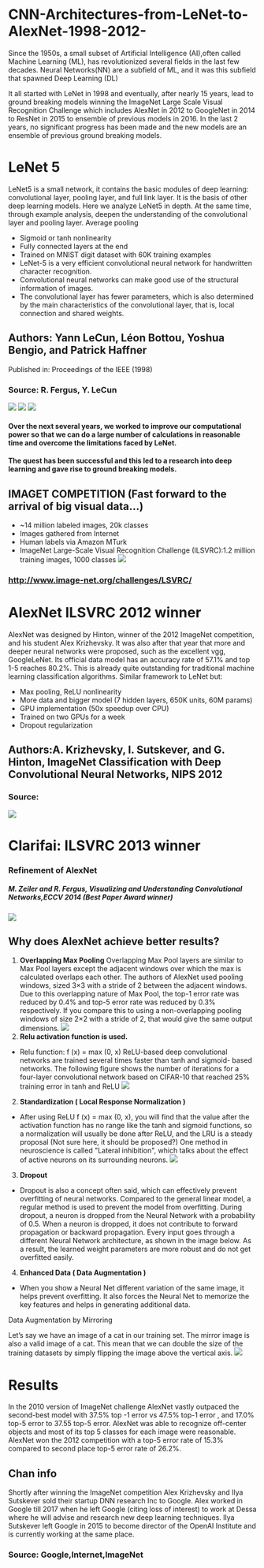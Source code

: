 # CNN-Architectures-from-LeNet-to-AlexNet-1998-2012-
Since the 1950s, a small subset of Artificial Intelligence (AI),often called Machine Learning (ML), has revolutionized
several fields in the last few decades. Neural Networks(NN) are a subfield of ML, and it was this subfield that spawned
Deep Learning (DL)

It all started with LeNet in 1998 and eventually, after nearly 15 years, lead to ground breaking models winning the ImageNet Large Scale Visual Recognition Challenge which includes AlexNet in 2012 to GoogleNet in 2014 to ResNet in 2015 to ensemble of previous models in 2016. In the last 2 years, no significant progress has been made and the new models are an ensemble of previous ground breaking models.
# LeNet 5
LeNet5 is a small network, it contains the basic modules of deep learning: convolutional layer, pooling layer, and full link layer. It is the basis of other deep learning models. Here we analyze LeNet5 in depth. At the same time, through example analysis, deepen the understanding of the convolutional layer and pooling layer.
Average pooling
- Sigmoid or tanh nonlinearity
- Fully connected layers at the end
- Trained on MNIST digit dataset with 60K training examples 
- LeNet-5 is a very efficient convolutional neural network for handwritten character recognition.
- Convolutional neural networks can make good use of the structural information of images.
- The convolutional layer has fewer parameters, which is also determined by the main characteristics of the convolutional layer, that is, local connection and shared weights.

## Authors: Yann LeCun, Léon Bottou, Yoshua Bengio, and Patrick Haffner
Published in: Proceedings of the IEEE (1998)
### Source: R. Fergus, Y. LeCun
![](https://engmrk.com/wp-content/uploads/2018/09/LeNEt_Summary_Table.jpg)
![](https://miro.medium.com/max/1072/0*H9_eGAtkQXJXtkoK)
![](https://ujwlkarn.files.wordpress.com/2016/08/car.png?w=1212)
#### Over the next several years, we worked to improve our computational power so that we can do a large number of calculations in reasonable time and overcome the limitations faced by LeNet.
#### The quest has been successful and this led to a research into deep learning and gave rise to ground breaking models.
## IMAGET COMPETITION (Fast forward to the arrival of big visual data…)
- ~14 million labeled images, 20k classes
- Images gathered from Internet
- Human labels via Amazon MTurk
- ImageNet Large-Scale Visual Recognition Challenge (ILSVRC):1.2 million training images, 1000 classes 
![](https://i0.wp.com/syncedreview.com/wp-content/uploads/2020/06/Imagenet.jpg?fit=1400%2C600&ssl=1)
### http://www.image-net.org/challenges/LSVRC/
# AlexNet ILSVRC 2012 winner 
AlexNet was designed by Hinton, winner of the 2012 ImageNet competition, and his student Alex Krizhevsky. It was also after that year that more and deeper neural networks were proposed, such as the excellent vgg, GoogleLeNet. Its official data model has an accuracy rate of 57.1% and top 1-5 reaches 80.2%. This is already quite outstanding for traditional machine learning classification algorithms.
Similar framework to LeNet but:
- Max pooling, ReLU nonlinearity
- More data and bigger model (7 hidden layers, 650K units, 60M params)
- GPU implementation (50x speedup over CPU)
- Trained on two GPUs for a week
- Dropout regularization
## Authors:A. Krizhevsky, I. Sutskever, and G. Hinton, ImageNet Classification with Deep Convolutional Neural Networks, NIPS 2012 
### Source:
![](https://miro.medium.com/max/1372/0*xPOQ3btZ9rQO23LK.png)
# Clarifai: ILSVRC 2013 winner
###  Refinement of AlexNet
##### M. Zeiler and R. Fergus, Visualizing and Understanding Convolutional Networks,ECCV 2014 (Best Paper Award winner) 
![](https://software.intel.com/content/dam/develop/external/us/en/images/dev-journey-article16-fig3-zfnet-architecture-747495.png)
## Why does AlexNet achieve better results?
1. **Overlapping Max Pooling**
Overlapping Max Pool layers are similar to Max Pool layers except the adjacent windows over which the max is calculated overlaps each other. The authors of AlexNet used pooling windows, sized 3×3 with a stride of 2 between the adjacent windows. Due to this overlapping nature of Max Pool, the top-1 error rate was reduced by 0.4% and top-5 error rate was reduced by 0.3% respectively. If you compare this to using a non-overlapping pooling windows of size 2×2 with a stride of 2, that would give the same output dimensions.
![](https://blog.kakaocdn.net/dn/b5hfOx/btqBCUY3kpE/CKcK19bmDgtkSkWS5GPkBk/img.png)
1. **Relu activation function is used.**
- Relu function: f (x) = max (0, x)
ReLU-based deep convolutional networks are trained several times faster than tanh and sigmoid- based networks. The following figure shows the number of iterations for a four-layer convolutional network based on CIFAR-10 that reached 25% training error in tanh and ReLU
![](https://image.slidesharecdn.com/ucl-irdm-deeplearning-160429080538/95/deep-learning-39-638.jpg?cb=1461917930)
2. **Standardization ( Local Response Normalization )**
- After using ReLU f (x) = max (0, x), you will find that the value after the activation function has no range like the tanh and sigmoid functions, so a normalization will usually be done after ReLU, and the LRU is a steady proposal (Not sure here, it should be proposed?) One method in neuroscience is called "Lateral inhibition", which talks about the effect of active neurons on its surrounding neurons.
![](https://qph.fs.quoracdn.net/main-qimg-5121f4aac5305e50dbe19bf1aeab0a90)
3. **Dropout**
- Dropout is also a concept often said, which can effectively prevent overfitting of neural networks. Compared to the general linear model, a regular method is used to prevent the model from overfitting.
During dropout, a neuron is dropped from the Neural Network with a probability of 0.5. When a neuron is dropped, it does not contribute to forward propagation or backward propagation. Every input goes through a different Neural Network architecture, as shown in the image below. As a result, the learned weight parameters are more robust and do not get overfitted easily.
4. **Enhanced Data ( Data Augmentation )**
- When you show a Neural Net different variation of the same image, it helps prevent overfitting. It also forces the Neural Net to memorize the key features and helps in generating additional data. 

Data Augmentation by Mirroring

Let’s say we have an image of a cat in our training set. The mirror image is also a valid image of a cat. This mean that we can double the size of the training datasets by simply flipping the image above the vertical axis.
![](https://cdn-images-1.medium.com/max/1013/1*rvwzKkvhlDN3Wo_4Oay_4Q.png)
# Results 
In the 2010 version of ImageNet challenge AlexNet vastly outpaced the second-best model with 37.5% top -1 error vs 47.5% top-1 error , and 17.0% top-5 error to 37.55 top-5 error. AlexNet was able to recognize off-center objects and most of its top 5 classes for each image were reasonable. AlexNet won the 2012 competition with a top-5 error rate of 15.3% compared to second place top-5 error rate of 26.2%.
## Chan info
Shortly after winning the ImageNet competition Alex Krizhevsky and Ilya Sutskever sold their startup DNN research Inc to Google. Alex worked in Google till 2017 when he left Google (citing loss of interest) to work at Dessa where he will advise and research new deep learning techniques. Ilya Sutskever left Google in 2015 to become director of the OpenAI Institute and is currently working at the same place.
### Source: Google,Internet,ImageNet
